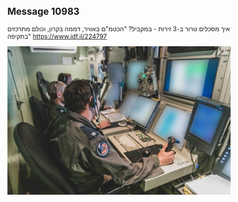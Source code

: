 ## Message 10983

איך מסכלים טרור ב-3 זירות - במקביל? 
"הכטמ"ם באוויר, דממה בקרון, וכולם מתרכזים בתקיפה"
https://www.idf.il/224797

![Photo](10983/10983_photo.jpg)
